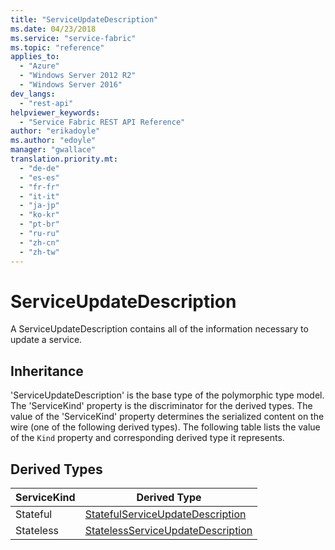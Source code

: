 ```yaml
---
title: "ServiceUpdateDescription"
ms.date: 04/23/2018
ms.service: "service-fabric"
ms.topic: "reference"
applies_to: 
  - "Azure"
  - "Windows Server 2012 R2"
  - "Windows Server 2016"
dev_langs: 
  - "rest-api"
helpviewer_keywords: 
  - "Service Fabric REST API Reference"
author: "erikadoyle"
ms.author: "edoyle"
manager: "gwallace"
translation.priority.mt: 
  - "de-de"
  - "es-es"
  - "fr-fr"
  - "it-it"
  - "ja-jp"
  - "ko-kr"
  - "pt-br"
  - "ru-ru"
  - "zh-cn"
  - "zh-tw"
---
```

# ServiceUpdateDescription

A ServiceUpdateDescription contains all of the information necessary to update a service.
## Inheritance

'ServiceUpdateDescription' is the base type of the polymorphic type model. The 'ServiceKind' property is the discriminator for the derived types. 
The value of the 'ServiceKind' property determines the serialized content on the wire (one of the following derived types). 
The following table lists the value of the `Kind` property and corresponding derived type it represents.
## Derived Types

| ServiceKind | Derived Type |
| --- | --- | 
| Stateful | [StatefulServiceUpdateDescription](sfclient-v62-model-statefulserviceupdatedescription.md) |
| Stateless | [StatelessServiceUpdateDescription](sfclient-v62-model-statelessserviceupdatedescription.md) |

